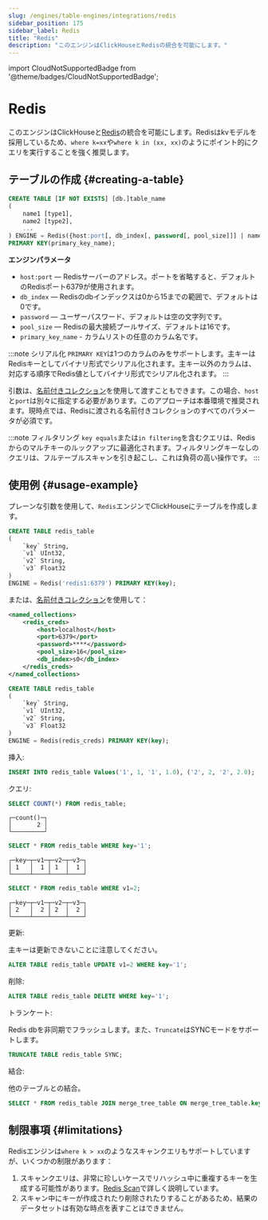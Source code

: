 ```yaml
---
slug: /engines/table-engines/integrations/redis
sidebar_position: 175
sidebar_label: Redis
title: "Redis"
description: "このエンジンはClickHouseとRedisの統合を可能にします。"
---
```


import CloudNotSupportedBadge from '@theme/badges/CloudNotSupportedBadge';


# Redis

<CloudNotSupportedBadge/>

このエンジンはClickHouseと[Redis](https://redis.io/)の統合を可能にします。Redisはkvモデルを採用しているため、`where k=xx`や`where k in (xx, xx)`のようにポイント的にクエリを実行することを強く推奨します。

## テーブルの作成 {#creating-a-table}

``` sql
CREATE TABLE [IF NOT EXISTS] [db.]table_name
(
    name1 [type1],
    name2 [type2],
    ...
) ENGINE = Redis({host:port[, db_index[, password[, pool_size]]] | named_collection[, option=value [,..]] })
PRIMARY KEY(primary_key_name);
```

**エンジンパラメータ**

- `host:port` — Redisサーバーのアドレス。ポートを省略すると、デフォルトのRedisポート6379が使用されます。
- `db_index` — Redisのdbインデックスは0から15までの範囲で、デフォルトは0です。
- `password` — ユーザーパスワード、デフォルトは空の文字列です。
- `pool_size` — Redisの最大接続プールサイズ、デフォルトは16です。
- `primary_key_name` - カラムリストの任意のカラム名です。

:::note シリアル化
`PRIMARY KEY`は1つのカラムのみをサポートします。主キーはRedisキーとしてバイナリ形式でシリアル化されます。主キー以外のカラムは、対応する順序でRedis値としてバイナリ形式でシリアル化されます。
:::

引数は、[名前付きコレクション](/operations/named-collections.md)を使用して渡すこともできます。この場合、`host`と`port`は別々に指定する必要があります。このアプローチは本番環境で推奨されます。現時点では、Redisに渡される名前付きコレクションのすべてのパラメータが必須です。

:::note フィルタリング
`key equals`または`in filtering`を含むクエリは、Redisからのマルチキーのルックアップに最適化されます。フィルタリングキーなしのクエリは、フルテーブルスキャンを引き起こし、これは負荷の高い操作です。
:::

## 使用例 {#usage-example}

プレーンな引数を使用して、`Redis`エンジンでClickHouseにテーブルを作成します。

``` sql
CREATE TABLE redis_table
(
    `key` String,
    `v1` UInt32,
    `v2` String,
    `v3` Float32
)
ENGINE = Redis('redis1:6379') PRIMARY KEY(key);
```

または、[名前付きコレクション](/operations/named-collections.md)を使用して：

```xml
<named_collections>
    <redis_creds>
        <host>localhost</host>
        <port>6379</port>
        <password>****</password>
        <pool_size>16</pool_size>
        <db_index>s0</db_index>
    </redis_creds>
</named_collections>
```

```sql
CREATE TABLE redis_table
(
    `key` String,
    `v1` UInt32,
    `v2` String,
    `v3` Float32
)
ENGINE = Redis(redis_creds) PRIMARY KEY(key);
```

挿入:

```sql
INSERT INTO redis_table Values('1', 1, '1', 1.0), ('2', 2, '2', 2.0);
```

クエリ:

``` sql
SELECT COUNT(*) FROM redis_table;
```

``` text
┌─count()─┐
│       2 │
└─────────┘
```

``` sql
SELECT * FROM redis_table WHERE key='1';
```

```text
┌─key─┬─v1─┬─v2─┬─v3─┐
│ 1   │  1 │ 1  │  1 │
└─────┴────┴────┴────┘
```

``` sql
SELECT * FROM redis_table WHERE v1=2;
```

```text
┌─key─┬─v1─┬─v2─┬─v3─┐
│ 2   │  2 │ 2  │  2 │
└─────┴────┴────┴────┘
```

更新:

主キーは更新できないことに注意してください。

```sql
ALTER TABLE redis_table UPDATE v1=2 WHERE key='1';
```

削除:

```sql
ALTER TABLE redis_table DELETE WHERE key='1';
```

トランケート:

Redis dbを非同期でフラッシュします。また、`Truncate`はSYNCモードをサポートします。

```sql
TRUNCATE TABLE redis_table SYNC;
```

結合:

他のテーブルとの結合。

```sql
SELECT * FROM redis_table JOIN merge_tree_table ON merge_tree_table.key=redis_table.key;
```

## 制限事項 {#limitations}

Redisエンジンは`where k > xx`のようなスキャンクエリもサポートしていますが、いくつかの制限があります：
1. スキャンクエリは、非常に珍しいケースでリハッシュ中に重複するキーを生成する可能性があります。[Redis Scan](https://github.com/redis/redis/blob/e4d183afd33e0b2e6e8d1c79a832f678a04a7886/src/dict.c#L1186-L1269)で詳しく説明しています。
2. スキャン中にキーが作成されたり削除されたりすることがあるため、結果のデータセットは有効な時点を表すことはできません。
